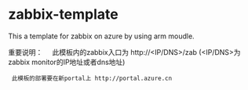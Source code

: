 # zabbix-template
This a template for zabbix on azure by using arm moudle.

重要说明：
     此模板内的zabbix入口为 http://<IP/DNS>/zab (<IP/DNS>为zabbix monitor的IP地址或者dns地址)
    
     此模板的部署要在新portal上 http://portal.azure.cn
